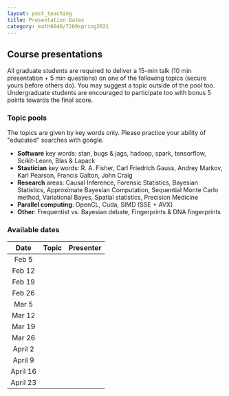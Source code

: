 ```yaml
---
layout: post_teaching
title: Presentation Dates
category: math6040/7260spring2021
---
```


## Course presentations

All graduate students are required to deliver a 15-min talk (10 min presentation + 5 min questions) on one of the following topics (secure yours before others do).  You may suggest a topic outside of the pool too.  Undergraduate students are encouraged to participate too with bonus 5 points towards the final score.

### Topic pools

The topics are given by key words only.  Please practice your ability of "educated" searches with google.

- **Software** key words: stan, bugs & jags, hadoop, spark, tensorflow, Scikit-Learn, Blas & Lapack
- **Stastician** key words: R. A. Fisher, Carl Friedrich Gauss, Andrey Markov, Karl Pearson, Francis Galton, John Craig
- **Research** areas: Causal Inference, Forensic Statistics, Bayesian Statistics, Approximate Bayesian Computation, Sequential Monte Carlo method, Variational Bayes, Spatial statistics, Precision Medicine
- **Parallel computing**: OpenCL, Cuda, SIMD (SSE + AVX)
- **Other**: Frequentist vs. Bayesian debate, Fingerprints & DNA fingerprints

### Available dates

|Date |Topic| Presenter|
|:---:|:---:|:---:|
|Feb 5|  | |
|Feb 12| |  |
|Feb 19|  ||
|Feb 26| |  |
|Mar 5 | | |
|Mar 12| | |
|Mar 19| | |
|Mar 26|  | |
|April 2| | |
|April 9|  | |
|April 16|  | |
|April 23| | |